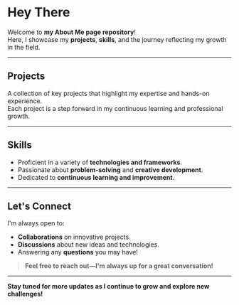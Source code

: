 # Hey There

Welcome to **my About Me page repository**!  
Here, I showcase my **projects**, **skills**, and the journey reflecting my growth in the field.

---

## Projects
A collection of key projects that highlight my expertise and hands-on experience.  
Each project is a step forward in my continuous learning and professional growth.

---

## Skills
- Proficient in a variety of **technologies and frameworks**.  
- Passionate about **problem-solving** and **creative development**.  
- Dedicated to **continuous learning and improvement**.

---

## Let's Connect
I'm always open to:
- **Collaborations** on innovative projects.  
- **Discussions** about new ideas and technologies.  
- Answering any **questions** you may have!

> **Feel free to reach out—I'm always up for a great conversation!**

---

**Stay tuned for more updates as I continue to grow and explore new challenges!**
